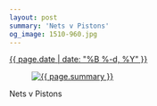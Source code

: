 ```yaml
---
layout: post
summary: 'Nets v Pistons'
og_image: 1510-960.jpg
---
```


<div class="post">
 <time>
  <a href="/1510">
   {{ page.date | date: "%B %-d, %Y" }}
  </a>
 </time>
 <a href="/1510">
  <figure data-taken="10/31/2021">
   <img alt="{{ page.summary }}" sizes="(min-width: 700px) 50vw, calc(100vw - 2rem)" src="{{ site.assets_url }}/1510-480.jpg" srcset="{{ site.assets_url }}/1510-240.jpg 240w, {{ site.assets_url }}/1510-480.jpg 480w, {{ site.assets_url }}/1510-720.jpg 720w, {{ site.assets_url }}/1510-960.jpg 960w"/>
  </figure>
 </a>
 <span>
  Nets v Pistons
 </span>
</div>
